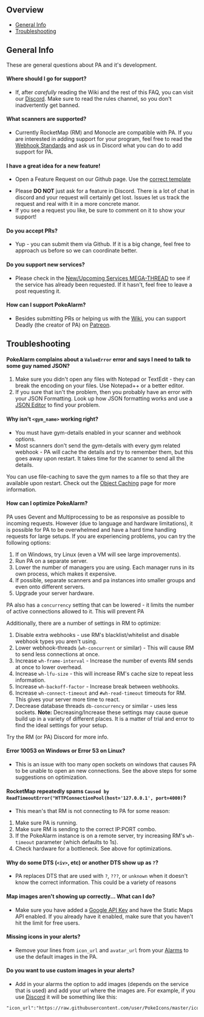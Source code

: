 ## Overview

* [General Info](#general-info)
* [Troubleshooting](#troubleshooting)

## General Info

These are general questions about PA and it's development.

#### Where should I go for support?
* If, after *carefully* reading the Wiki and the rest of this FAQ, you
can visit our [Discord](https://discordapp.com/invite/S2BKC7p). Make
sure to read the rules channel, so you don't inadvertently get banned.

#### What scanners are supported?
* Currently RocketMap (RM) and Monocle are compatible with PA.
If you are interested in adding support for your program, feel free to
read the [Webhook Standards](webhook-standard) and ask us in Discord
what you can do to add support for PA.

#### I have a great idea for a new feature!
* Open a Feature Request on our Github page. Use the
[correct template](https://github.com/PokeAlarm/PokeAlarm/issues/new)
- Please **DO NOT** just ask for a feature in Discord. There is a lot of
chat in discord and your request will certainly get lost. Issues let us
track the request and real with it in a more concrete manor.
- If you see a request you like, be sure to comment on it to show your
support!

#### Do you accept PRs?
* Yup - you can submit them via Github. If it is a big change, feel free
to approach us before so we can coordinate better.

#### Do you support new services?
* Please check in the
[New/Upcoming Services MEGA-THREAD](https://github.com/RocketMap/PokeAlarm/issues/147)
to see if the service has already been requested. If it hasn't, feel
free to leave a post requesting it.

#### How can I support PokeAlarm?
* Besides submitting PRs or helping us with the
[Wiki](https://github.com/PokeAlarm/PokeAlarmWiki), you can support
Deadly (the creator of PA) on
[Patreon](https://www.patreon.com/pokealarm).

## Troubleshooting

#### PokeAlarm complains about a `ValueError` error and says I need to talk to some guy named JSON?
1. Make sure you didn't open any files with Notepad or TextEdit - they
can break the encoding on your files. Use Notepad++ or a better editor.
2. If you sure that isn't the problem, then you probably have an error
with your JSON Formatting. Look up how JSON formatting works and use a
[JSON Editor](http://www.jsoneditoronline.org/) to find your problem.

#### Why isn't `<gym_name>` working right?
* You must have gym-details enabled in your scanner and webhook options.
* Most scanners don't send the gym-details with every gym related
webhook - PA will cache the details and try to remember them, but
this goes away upon restart. It takes time for the scanner to send all
the details.

You can use file-caching to save the gym names to a file so that they
are available upon restart. Check out the
[Object Caching](Object-Caching) page for more information.

#### How can I optimize PokeAlarm?
PA uses Gevent and Multiprocessing to be as responsive as possible to
incoming requests. However (due to language and hardware limitations),
it is possible for PA to be overwhelmed and have a hard time handling
requests for large setups. If you are experiencing problems, you can try
the following options:  
1. If on Windows, try Linux (even a VM will see large improvements).
2. Run PA on a separate server.
3. Lower the number of managers you are using. Each manager runs in its
own process, which makes it expensive.
4. If possible, separate scanners and pa instances into smaller groups
and even onto different servers.
5. Upgrade your server hardware.

PA also has a `concurrency` setting that can be lowered - it limits the
number of active connections allowed to it. This will prevent PA

Additionally, there are a number of settings in RM to optimize:
1. Disable extra webhooks - use RM's blacklist/whitelist and disable
webhook types you aren't using.
2. Lower webhook-threads (`wh-concurrent` or similar) - This will cause
RM to send less connections at once.
3. Increase `wh-frame-interval` - Increase the number of events RM sends
at once to lower overhead.
5. Increase `wh-lfu-size` - this will increase RM's cache size to repeat
less information.
6. Increase `wh-backoff-factor` - Increase break between webhooks.
7. Increase `wh-connect-timeout` and `#wh-read-timeout` timeouts for RM.
This gives your server more time to react.
8. Decrease database threads `db-concurrency` or similar - uses less
sockets.
**Note:** Decreasing/Increase these settings may cause queue build up
in a variety of different places. It is a matter of trial and error to
find the ideal settings for your setup.

Try the RM (or PA) Discord for more info.

#### Error 10053 on Windows or Error 53 on Linux?
* This is an issue with too many open sockets on windows that causes
PA to be unable to open an new connections. See the above steps for
some suggestions on optimization.

#### RocketMap repeatedly spams `Caused by ReadTimeoutError("HTTPConnectionPool(host='127.0.0.1', port=4000)`?
* This mean's that RM is not connecting to PA for some reason:
1. Make sure PA is running.
2. Make sure RM is sending to the correct IP:PORT combo.
3. If the PokeAlarm instance is on a remote server, try increasing RM's
`wh-timeout` parameter (which defaults to 1s).
4. Check hardware for a bottleneck. See above for optimizations.

#### Why do some DTS (`<iv>`, etc) or another DTS show up as `?`?
* PA replaces DTS that are used with `?`, `???`, or `unknown` when it
doesn't know the correct information. This could be a variety of reasons

#### Map images aren't showing up correctly... What can I do?
* Make sure you have added a [Google API Key](Google-Maps-API-Key) and
have the Static Maps API enabled. If you already have it enabled, make
sure that you haven't hit the limit for free users.

#### Missing icons in your alerts?
* Remove your lines from `icon_url` and `avatar_url` from your
[Alarms](alarms) to use the default images in the PA.

#### Do you want to use custom images in your alerts?
* Add in your alarms the option to add images (depends on the service
that is used) and add your url where the images are. For example, if you
use [Discord](Discord) it will be something like this:

```
"icon_url":"https://raw.githubusercontent.com/user/PokeIcons/master/icons/<pkmn_id>.png"
````
